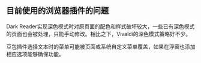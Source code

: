 ## 目前使用的浏览器插件的问题

Dark Reader实现深色模式时对原页面的配色和样式破坏较大，一些已有深色模式的页面也会被处理，只能手动修改。相比之下，Vivaldi的深色模式策略好不少。

豆包插件选择文本时的菜单可能被页面或系统自定义菜单覆盖，如果在浮窗也添加相应选项能够确保功能。